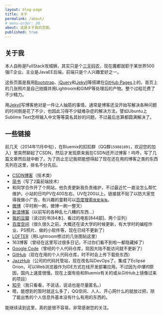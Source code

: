```yaml
---
layout: blog-page
title: 关于
permalink: /about/
# menu-order: 20
about: 这是关于我的页面。
published: true
---
```



## 关于我 ##


本人自称是FullStack攻城狮，其实只是个<abbr title="没钱、没时间、没妹纸；比码农更惨的那叫码奴">三无码农</abbr>，现在魔都就职于某世界500强IT企业。主业是JavaEE后端，前端只是个人兴趣爱好之一。


这些页面是我用[Bootstrap][13]、[jQuery][14]和[Jekyll][15]等搭建在[GitHub Pages][16]上的。首页上的几张照片是自己拍摄并用Lightroom和GIMP等处理后的产物。整个过程花费了不少精力。


用[Jekyll][15]写博客绝对是一件让人抽筋的事情，通常是博客还没开始写解决各种问题的时间倒是花了不少，也因此习得不少疑难杂症的解决方法，譬如Ubuntu上Sublime Text怎样输入中文等等莫名其妙的问题，不过最后总算都圆满解决了。


<!--
总结下这段时间的折腾，我觉得最终要的还是得细心。因为各种疑难杂症的病因通常是因为一些不起眼的小细节。如果心不够细，或者太急于求成就很容易遗漏这些细节。而一旦遗漏了就根本没有补救的方法。因为一旦你确定某快地方并无病因，就绝对不会再回头来看这块地方进而就不可能找出病因所在之处——通常都隐藏在这些地方之中。

好了屁话说了那么多可以结尾了。

> **这是一片屁话连篇的About，想要快速跳过的童鞋请从P.P.S.开始。**



<s>P.S. 忘记说一下了，您看到的其他各种页面都是我为了测试效果而创建出来的各种没用的页面，请无视。</s>

**P.P.S.** -->


## 一些链接 ##


前几天（2014年11月中旬），在Bluemix的扣扣群（QQ群`159881891`，欢迎您的加入）里突然聊起了CSDN，然后才发现原来我在CSDN还开过博客！呜呼，写了几篇文章然后就中断了。为了防止忘记我把能想得起了现在还在用的博客之类的东西先列在这里，排名不分先后。


* [CSDN博客][1]（技术类）
* [简书][2]（写了2篇前端技术）
* 和同学合作开了个网站，他负责更新我负责维护，不过最近忙一直没怎么帮忙维护。小站的日均PV在400左右，UV在200以上。链接就不贴了以防大家觉得我做小广告，有兴趣的童鞋可以[百度搜索`我爱海淘`][3]。
* [微博][4]（平时刷一刷，微博一刷一整天）
* [新浪博客][5]（以前写的各种乱七八糟的东西...）
* [我的豆瓣][6]（读过的书[84本]、看过的电影[844部]、两个豆列）
* [百度空间][7]（很久很久之前，大概还在读大学的时候更新，有大学时的编程作业、PS照片、做的小软件等，现在已经不更新了）
* [LOFTER][8]（用Lightroom修过的几张图贴这里）
* 163博客（曾经在这里写过很多日记，不过你们看不到啦～都隐藏掉了）
* [Google Code][9]（曾经的个人代码仓库，现因大陆不能访问就不更新了）
* [GitHub][10]（现在在用的个人代码仓库，时不时会上传下载些东西）
* [JazzHub][11]（公司的代码托管站，现在改名叫DevOps了。集成了Eclipse Orion，可以Web浏览器作为IDE方式在线开发部署应用。不过因为*你懂的*原因，国内上速度很慢。现在上面有些和Bluemix有关的或从GitHub上镜像过来的项目）
* [知乎][12]（我只看看，不说话，说话也是尽量匿名。）
* 嗯，能想到的暂时就这么多了，QQ空间、人人、开心网什么的就放过把，除了能出售的个人信息外基本没有什么有用的东西的。


能继续读到这里，真的是很不容易，非常感谢您的关注。


[1]: http://blog.csdn.net/dewafer "CSDN博客"
[2]: http://www.jianshu.com/users/6bb38a5ad5fb/ "简书"
[3]: http://www.baidu.com/s?wd=我爱海淘 "百度搜索我爱海淘"
[4]: http://weibo.com/dewafer "我的微博"
[5]: http://blog.sina.com.cn/dewafer "我的新浪博客"
[6]: http://www.douban.com/people/2169181/ "我的豆瓣"
[7]: http://hi.baidu.com/mwxp2 "百度空间"
[8]: http://aphotoor.lofter.com/ "LOFTER"
[9]: http://code.google.com/p/dewafercodelib/ "dewafercodelib"
[10]: https://github.com/dewafer "github"
[11]: https://hub.jazz.net/user/dewafer "jazzHub"
[12]: http://www.zhihu.com/people/dewafer "知乎"
[13]: http://www.bootcss.com
[14]: http://jquery.com
[15]: http://jekyllrb.com
[16]: http://pages.github.com
